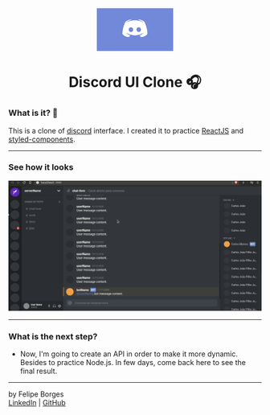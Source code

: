 <div align="center">	
		<img src="/.github/discordlogo.jpg" alt="Logo" style="width:30%"/>	
</div>

<div align="center">
	<h1>Discord UI Clone 🎧</h1>
</div>

### What is it? 🚀
This is a clone of [discord](https://discord.com/) interface. I created it to practice [ReactJS](https://reactjs.org/) and [styled-components](https://styled-components.com/).
<hr>

### See how it looks
<div align="center">	
		<img src="/.github/discordui.gif" alt="Logo" style="max-width:100%"/>	
</div>

<hr>

### What is the next step?
- Now, I'm going to create an API in order to make it more dynamic. Besides to practice Node.js. In few days, come back here to see the final result.
<hr>

by Felipe Borges<br>
[LinkedIn](https://www.linkedin.com/in/felipejsborges) | [GitHub](https://github.com/felipejsborges)
